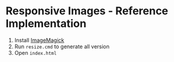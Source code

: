 # Responsive Images - Reference Implementation

1. Install [ImageMagick](http://www.imagemagick.org/script/binary-releases.php)
2. Run `resize.cmd` to generate all version
3. Open `index.html`
